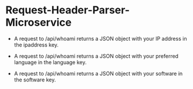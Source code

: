 # Request-Header-Parser-Microservice


- A request to /api/whoami returns a JSON object with your IP address in the ipaddress key.

- A request to /api/whoami returns a JSON object with your preferred language in the language key.

- A request to /api/whoami returns a JSON object with your software in the software key.
